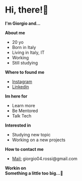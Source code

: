<h1>Hi, there!👋</h1>
<b>I'm Giorgio and...</b>

<b>About me</b>
<ul>
  <li>20 yo</li>
  <li>Born in Italy</li>
  <li>Living in Italy, IT</li>
  <li>Working</li>
  <li>Still studying</li>
</ul>


<b>Where to found me</b>
<ul>
  <a href="https://www.instagram.com/gio_rossii_/"><li>Instagram</li></a>
  <a href="https://https://www.linkedin.com/in/rossi-giorgio/"><li>Linkedin</li></a>  
</ul>

<b>Im here for</b>
<ul>
  <li>Learn more</li>
  <li>Be Mentored</li>
  <li>Talk Tech</li>
</ul>

<b>Interested in</b>
<ul>
  <li>Studying new topic</li>
  <li>Working on a new projects</li>
</ul>


<b>How to contact me</b>
<ul>
 <li><a href="mailto:giorgio04.rossi@gmail.com">Mail:</a> giorgio04.rossi@gmail.com</li>
</ul>

<b>Workin on</b><br>
<b>Something a little too big...👀</b>

<!---
- 👋 Hi, I’m @Giorgio-Rossi
- 👀 I’m interested in ...
- 🌱 I’m currently learning Kotlin Language
- 💞️ I’m looking to collaborate on ...
- 📫 How to reach me giorgio04.rossi@gmail.com

Giorgio-Rossi/Giorgio-Rossi is a ✨ special ✨ repository because its `README.md` (this file) appears on your GitHub profile.
You can click the Preview link to take a look at your changes.
--->
